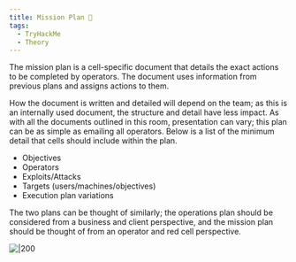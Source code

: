 ```yaml
---
title: Mission Plan 🚀
tags:
  - TryHackMe
  - Theory
---
```

The mission plan is a cell-specific document that details the exact actions to be completed by operators. The document uses information from previous plans and assigns actions to them.

How the document is written and detailed will depend on the team; as this is an internally used document, the structure and detail have less impact. As with all the documents outlined in this room, presentation can vary; this plan can be as simple as emailing all operators. Below is a list of the minimum detail that cells should include within the plan.

- Objectives
- Operators
- Exploits/Attacks
- Targets (users/machines/objectives)
- Execution plan variations

The two plans can be thought of similarly; the operations plan should be considered from a business and client perspective, and the mission plan should be thought of from an operator and red cell perspective.

![|200](Pasted%20image%2020240123141437.png)